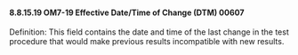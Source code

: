 #### 8.8.15.19 OM7-19 Effective Date/Time of Change (DTM) 00607

Definition: This field contains the date and time of the last change in the test procedure that would make previous results incompatible with new results.
